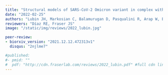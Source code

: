 ```yaml
---
title: "Structural models of SARS-CoV-2 Omicron variant in complex with ACE2 receptor or antibodies suggest altered binding interfaces"
date: "2022-02-25"
authors: "Lubin JH, Markosian C, Balamurugan D, Pasqualini R, Arap W, Burley SK, and Khare SD"
reviewers: "Díaz RE, Fraser JS"
image: "/static/img/reviews/2022_lubin.jpg"

peer-review:
- biorxiv_version: "2021.12.12.472313v1"
  disqus: "2njlme7"

#published:
#- pmid: ""
#  pdf: "http://cdn.fraserlab.com/reviews/2022_lubin.pdf" #full cdn link
---
```

